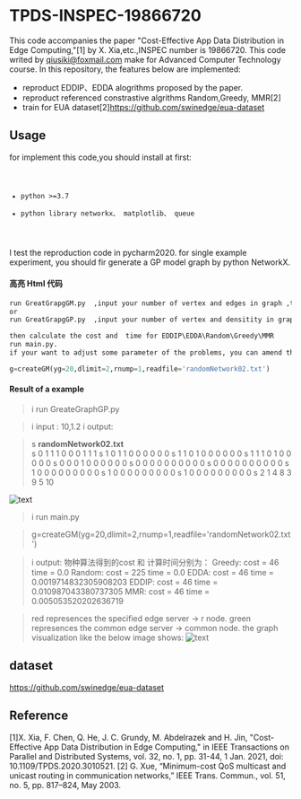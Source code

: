 # TPDS-INSPEC-19866720
This code accompanies the paper  "Cost-Effective App Data Distribution in Edge Computing,"[1]  by X. Xia,etc.,INSPEC number is 19866720. This code writed by qiusiki@foxmail.com make for  Advanced Computer Technology course.
In this repository, the features below are implemented:
- reproduct EDDIP、EDDA alogrithms proposed by the paper.
- reproduct referenced constrastive algrithms Random,Greedy, MMR[2]  
- train for EUA dataset[2]https://github.com/swinedge/eua-dataset

## Usage
for implement this code,you should install at first:
<code>
- python >=3.7
- python library networkx、 matplotlib、 queue
</code>

I test the reproduction code in pycharm2020.
for single example experiment, you should fir generate a GP model graph by python NetworkX.

#### 高亮 Html 代码
```html
run GreatGrapgGM.py  ,input your number of vertex and edges in graph ,then the result will be restored in randomNetwork01.txt.
or 
run GreatGrapgGP.py  ,input your number of vertex and densitity in graph ,then the result will be restored in randomNetwork02.txt.

then calculate the cost and  time for EDDIP\EDDA\Random\Greedy\MMR
run main.py.
if your want to adjust some parameter of the problems, you can amend this command：

```

```python
g=createGM(yg=20,dlimit=2,rnump=1,readfile='randomNetwork02.txt')
```
#### Result of a example 

>i run GreateGraphGP.py

>i input : 10,1.2
>i output:

>s <b>randomNetwork02.txt<br></b>
>s 0 1 1 1 0 0 0 1 1 1 
>s 1 0 1 1 0 0 0 0 0 0 
>s 1 1 0 1 0 0 0 0 0 0 
>s 1 1 1 0 1 0 0 0 0 0 
>s 0 0 0 1 0 0 0 0 0 0 
>s 0 0 0 0 0 0 0 0 0 0 
>s 0 0 0 0 0 0 0 0 0 0 
>s 1 0 0 0 0 0 0 0 0 0 
>s 1 0 0 0 0 0 0 0 0 0 
>s 1 0 0 0 0 0 0 0 0 0 
>s 2 1 4 8 3 9 5 10 

![text](D:\SikiUser\code\一些github开发\2.png)

>i run main.py

>g=createGM(yg=20,dlimit=2,rnump=1,readfile='randomNetwork02.txt')

>i output:
> 物种算法得到的cost 和 计算时间分别为：
> Greedy: cost = 46 time = 0.0
> Random: cost = 225 time = 0.0
> EDDA: cost = 46 time = 0.0019714832305908203
> EDDIP: cost = 46 time = 0.010987043380737305
> MMR: cost = 46 time = 0.005053520202636719

>  red represences the specified edge server -> r node.
>  green represences the common edge server -> common node.
>  the graph visualization like the below image shows:
> ![text](D:\SikiUser\code\一些github开发\23.png)

## dataset

https://github.com/swinedge/eua-dataset

## Reference
[1]X. Xia, F. Chen, Q. He, J. C. Grundy, M. Abdelrazek and H. Jin, "Cost-Effective App Data Distribution in Edge Computing," in IEEE Transactions on Parallel and Distributed Systems, vol. 32, no. 1, pp. 31-44, 1 Jan. 2021, doi: 10.1109/TPDS.2020.3010521.
[2] G. Xue, “Minimum-cost QoS multicast and unicast routing in communication networks,” IEEE Trans. Commun., vol. 51, no. 5, pp. 817–824, May 2003.
